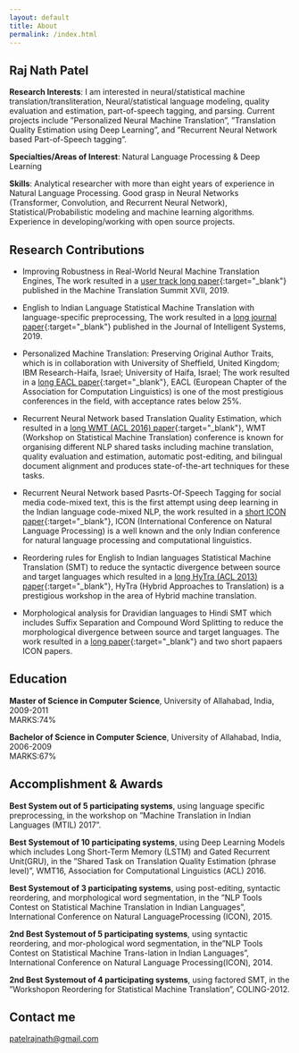 ```yaml
---
layout: default
title: About
permalink: /index.html
---
```


## Raj Nath Patel

**Research Interests**: I am interested in neural/statistical machine translation/transliteration, 
Neural/statistical language modeling, quality evaluation and estimation, part-of-speech tagging, 
and parsing. Current projects include ”Personalized Neural Machine Translation”, 
”Translation Quality Estimation using Deep Learning”, and 
”Recurrent Neural Network based Part-of-Speech tagging”.

**Specialties/Areas of Interest**: Natural Language Processing & Deep Learning

**Skills**: Analytical researcher with more than eight years of experience in Natural 
Language Processing. Good grasp in Neural Networks (Transformer, Convolution, 
and Recurrent Neural Network), Statistical/Probabilistic modeling and machine learning algorithms. 
Experience in developing/working with open source projects.


## Research Contributions
[comment]: <> (* Efficient Multi-Lingual Sentence Classification Framework with Sentence Meta Encoders, )

[comment]: <> (  The work resulted to a long [industry track long paper]&#40;&#41;, to be published in IEEE BigData 2021. )

* Improving Robustness in Real-World Neural Machine Translation Engines, 
  The work resulted in a [user track long paper](https://aclanthology.org/W19-6727.pdf){:target="_blank"} published in the Machine Translation Summit XVII, 2019. 
  
* English to Indian Language Statistical Machine Translation with language-specific preprocessing, 
  The work resulted in a [long journal paper](https://www.degruyter.com/document/doi/10.1515/jisys-2018-0014/html){:target="_blank"} published in the Journal of Intelligent Systems, 2019. 
  
* Personalized Machine Translation: Preserving Original Author Traits, 
  which is in collaboration with University of Sheffield, United Kingdom; IBM Research-Haifa, Israel; 
  University of Haifa, Israel; The work resulted in a [long EACL paper](https://aclanthology.org/E17-1101.pdf){:target="_blank"}, EACL (European Chapter of the Association for Computation Linguistics) is one of the most prestigious conferences in the field, with acceptance rates below 25\%.

* Recurrent Neural Network based Translation Quality Estimation, 
  which resulted in a [long WMT (ACL 2016) paper](https://aclanthology.org/W16-2389.pdf){:target="_blank"}, WMT (Workshop on Statistical Machine Translation) conference is known for organising different NLP shared tasks including machine translation, quality evaluation and estimation, automatic post-editing, and bilingual document alignment and produces state-of-the-art techniques for these tasks.

* Recurrent Neural Network based Pasrts-Of-Speech Tagging for social media code-mixed text, 
  this is the first attempt using deep learning in the Indian language code-mixed NLP, 
  the work resulted in a [short ICON paper](https://arxiv.org/pdf/1611.04989.pdf){:target="_blank"}, ICON (International Conference on Natural Language Processing) is a well known and the only Indian conference for natural language processing and computational linguistics.
  
* Reordering rules for English to Indian languages Statistical Machine Translation (SMT) to 
  reduce the syntactic divergence between source and target languages 
  which resulted in a [long HyTra (ACL 2013) paper](https://aclanthology.org/W13-2807.pdf){:target="_blank"}, HyTra (Hybrid Approaches to Translation) is a prestigious workshop in the area of Hybrid machine translation.
  
* Morphological analysis for Dravidian languages to Hindi SMT which includes 
  Suffix Separation and Compound Word Splitting to reduce the morphological divergence 
  between source and target languages. The work resulted in a [long paper](https://aclanthology.org/W14-5102.pdf){:target="_blank"} and 
  two short papaers ICON papers.
  
## Education
**Master of Science in Computer Science**, University of Allahabad, India, 2009-2011  
MARKS:74%

**Bachelor of Science in Computer Science**, University of Allahabad, India, 2006-2009  
MARKS:67%

## Accomplishment & Awards
**Best System out of 5 participating systems**, using language specific preprocessing, in the workshop on ”Machine Translation in Indian Languages (MTIL) 2017”.  

**Best  Systemout  of 10 participating systems**,  using  Deep  Learning  Models  which includes  Long  Short-Term  Memory  (LSTM)  and  Gated  Recurrent  Unit(GRU),  in  the ”Shared Task on Translation Quality Estimation (phrase level)”,  WMT16,  Association for Computational Linguistics (ACL) 2016.  

**Best Systemout of 3 participating systems**,  using post-editing,  syntactic reordering, and  morphological  word  segmentation,  in  the ”NLP Tools Contest on Statistical Machine Translation in Indian Languages”, International Conference on Natural LanguageProcessing (ICON), 2015.

**2nd Best Systemout of 5 participating systems**, using syntactic reordering, and mor-phological word segmentation, in the”NLP Tools Contest on Statistical Machine Trans-lation in Indian Languages”, International Conference on Natural Language Processing(ICON), 2014.

**2nd Best Systemout of 4 participating systems**, using factored SMT, in the ”Workshopon Reordering for Statistical Machine Translation”, COLING-2012.

## Contact me

[patelrajnath@gmail.com](mailto:patelrajnath@gmail.com)
